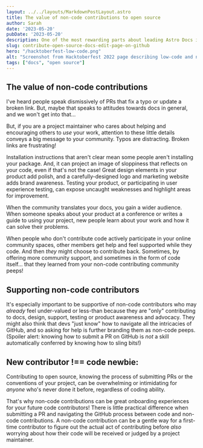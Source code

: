 ```yaml
---
layout: ../../layouts/MarkdownPostLayout.astro
title: The value of non-code contributions to open source
author: Sarah
date: '2023-05-20'
pubDate: '2023-05-20'
description: One of the most rewarding parts about leading Astro Docs is welcoming non-code contributors to open source! We still have work to do, but the open source community is slowly starting to realize (and capitalize on!) the value of writers, translators, designers, testers, content creators, speakers, community support members.
slug: contribute-open-source-docs-edit-page-on-github
hero: "/hacktoberfest-low-code.png"
alt: "Screenshot from Hacktoberfest 2022 page describing low-code and no-code contributions that would count for credit in writing, design and advocacy."
tags: ["docs", "open source"]
---
```

## The value of non-code contributions

I've heard people speak dismissively of PRs that fix a typo or update a broken link. But, maybe that speaks to attitudes towards docs in general, and we won't get into that...

But, if you are a project maintainer who cares about helping and encouraging others to *use* your work, attention to these little details conveys a big message to your community. Typos are distracting. Broken links are frustrating!

Installation instructions that aren't clear mean some people aren't installing your package. And, it can project an image of sloppiness that reflects on your code, even if that's not the case! Great design elements in your product add polish, and a carefully-designed logo and marketing website adds brand awareness. Testing your product, or participating in user experience testing, can expose uncaught weaknesses and highlight areas for improvement.

When the community translates your docs, you gain a wider audience. When someone speaks about your product at a conference or writes a guide to using your project, new people learn about your work and how it can solve their problems. 

When people who don't contribute code actively participate in your online community spaces, other members get help and feel supported while they code. And then *they* might choose to contribute back. Sometimes, by offering more community support, and sometimes in the form of code itself... that they learned from your non-code contributing community peeps!

## Supporting non-code contributors

It's especially important to be supportive of non-code contributors who may *already* feel under-valued or less-than because they are "only" contributing to docs, design, support, testing or product awareness and advocacy. They might also think that devs "just know" how to navigate all the intricacies of GitHub, and so asking for help is further branding them as non-code peeps. (Spoiler alert: knowing how to submit a PR on GitHub is *not* a skill automatically conferred by knowing how to sling bits!)

## **New contributor !== code newbie:**

Contributing to open source, knowing the process of submitting PRs or the conventions of your project, can be overwhelming or intimidating for *anyone* who's never done it before, regardless of coding ability.

That's why non-code contributions can be great onboarding experiences for your future code contributors! There is little practical difference when submitting a PR and navigating the GitHub process between code and non-code contributions. A non-code contribution can be a gentle way for a first-time contributor to figure out the actual act of contributing before *also* worrying about how their code will be received or judged by a project maintainer.
